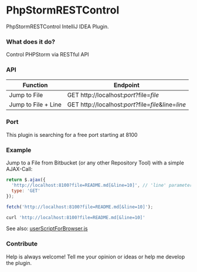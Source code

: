 # PhpStormRESTControl #
PhpStormRESTControl IntelliJ IDEA Plugin.

### What does it do? ###
Control PHPStorm via RESTful API

### API ###

Function | Endpoint
--- | ---
Jump to File | GET http://localhost:*port*?file=*file*
Jump to File + Line | GET http://localhost:*port*?file=*file*&line=*line*

### Port ###
This plugin is searching for a free port starting at 8100

### Example ###
Jump to a File from Bitbucket (or any other Repository Tool) with a simple AJAX-Call:
```javascript
return $.ajax({
  'http://localhost:8100?file=README.md[&line=10]', // 'line' parameter is optional
  type: 'GET'
});
```
```javascript
fetch('http://localhost:8100?file=README.md[&line=10]');
```
```bash
curl 'http://localhost:8100?file=README.md[&line=10]'
```

See also: [userScriptForBrowser.js]

[userScriptForBrowser.js]: userScriptForBrowser.js

### Contribute ###
Help is always welcome!
Tell me your opinion or ideas or help me develop the plugin.
